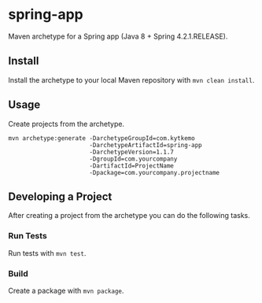 spring-app
==========

Maven archetype for a Spring app (Java 8 + Spring 4.2.1.RELEASE).

## Install

Install the archetype to your local Maven repository with `mvn clean install`.

## Usage

Create projects from the archetype.

    mvn archetype:generate -DarchetypeGroupId=com.kytkemo
                           -DarchetypeArtifactId=spring-app
                           -DarchetypeVersion=1.1.7
                           -DgroupId=com.yourcompany
                           -DartifactId=ProjectName
                           -Dpackage=com.yourcompany.projectname

## Developing a Project

After creating a project from the archetype you can do the following tasks.

### Run Tests

Run tests with `mvn test`.

### Build

Create a package with `mvn package`.
